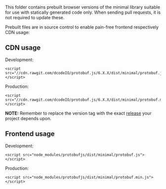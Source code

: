 This folder contains prebuilt browser versions of the minimal library suitable for use with statically generated code only. When sending pull requests, it is not required to update these.

Prebuilt files are in source control to enable pain-free frontend respectively CDN usage:

## CDN usage

Development:

```
<script src="//cdn.rawgit.com/dcodeIO/protobuf.js/6.X.X/dist/minimal/protobuf.js"></script>
```

Production:

```
<script src="//cdn.rawgit.com/dcodeIO/protobuf.js/6.X.X/dist/minimal/protobuf.min.js"></script>
```

**NOTE:** Remember to replace the version tag with the exact [release](https://github.com/dcodeIO/protobuf.js/tags) your project depends upon.

## Frontend usage

Development:

```
<script src="node_modules/protobufjs/dist/minimal/protobuf.js"></script>
```

Production:

```
<script src="node_modules/protobufjs/dist/minimal/protobuf.min.js"></script>
```
